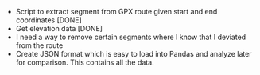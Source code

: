 - Script to extract segment from GPX route given start and end coordinates [DONE]
- Get elevation data [DONE]
- I need a way to remove certain segments where I know that I deviated from the route
- Create JSON format which is easy to load into Pandas and analyze later for comparison. This contains all the data.
